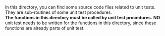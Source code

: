 In this directory, you can find some source code files related to unit tests.  
They are sub-routines of some unit test procedures.  
**The functions in this directory must be called by unit test procedures.** 
**NO** unit test needs to be written for the functions in this directory, 
since these functions are already parts of unit test.  
